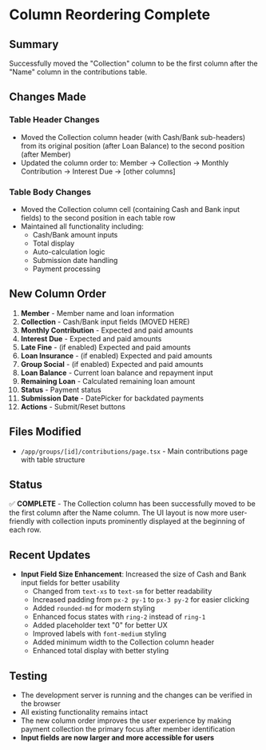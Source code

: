 # Column Reordering Complete

## Summary
Successfully moved the "Collection" column to be the first column after the "Name" column in the contributions table.

## Changes Made

### Table Header Changes
- Moved the Collection column header (with Cash/Bank sub-headers) from its original position (after Loan Balance) to the second position (after Member)
- Updated the column order to: Member → Collection → Monthly Contribution → Interest Due → [other columns]

### Table Body Changes
- Moved the Collection column cell (containing Cash and Bank input fields) to the second position in each table row
- Maintained all functionality including:
  - Cash/Bank amount inputs
  - Total display
  - Auto-calculation logic
  - Submission date handling
  - Payment processing

## New Column Order
1. **Member** - Member name and loan information
2. **Collection** - Cash/Bank input fields (MOVED HERE)
3. **Monthly Contribution** - Expected and paid amounts
4. **Interest Due** - Expected and paid amounts
5. **Late Fine** - (if enabled) Expected and paid amounts
6. **Loan Insurance** - (if enabled) Expected and paid amounts
7. **Group Social** - (if enabled) Expected and paid amounts
8. **Loan Balance** - Current loan balance and repayment input
9. **Remaining Loan** - Calculated remaining loan amount
10. **Status** - Payment status
11. **Submission Date** - DatePicker for backdated payments
12. **Actions** - Submit/Reset buttons

## Files Modified
- `/app/groups/[id]/contributions/page.tsx` - Main contributions page with table structure

## Status
✅ **COMPLETE** - The Collection column has been successfully moved to be the first column after the Name column. The UI layout is now more user-friendly with collection inputs prominently displayed at the beginning of each row.

## Recent Updates
- **Input Field Size Enhancement**: Increased the size of Cash and Bank input fields for better usability
  - Changed from `text-xs` to `text-sm` for better readability
  - Increased padding from `px-2 py-1` to `px-3 py-2` for easier clicking
  - Added `rounded-md` for modern styling
  - Enhanced focus states with `ring-2` instead of `ring-1`
  - Added placeholder text "0" for better UX
  - Improved labels with `font-medium` styling
  - Added minimum width to the Collection column header
  - Enhanced total display with better styling

## Testing
- The development server is running and the changes can be verified in the browser
- All existing functionality remains intact
- The new column order improves the user experience by making payment collection the primary focus after member identification
- **Input fields are now larger and more accessible for users**
